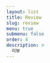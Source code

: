 ```yaml
---
layout: list
title: Review
slug: review
menu: true
submenu: false
order: 4
description: >
  리뷰
---
```

